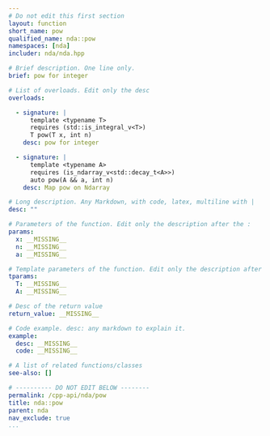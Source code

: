 ```yaml
---
# Do not edit this first section
layout: function
short_name: pow
qualified_name: nda::pow
namespaces: [nda]
includer: nda/nda.hpp

# Brief description. One line only.
brief: pow for integer

# List of overloads. Edit only the desc
overloads:

  - signature: |
      template <typename T>
      requires (std::is_integral_v<T>)
      T pow(T x, int n)
    desc: pow for integer

  - signature: |
      template <typename A>
      requires (is_ndarray_v<std::decay_t<A>>)
      auto pow(A && a, int n)
    desc: Map pow on Ndarray

# Long description. Any Markdown, with code, latex, multiline with |
desc: ""

# Parameters of the function. Edit only the description after the :
params:
  x: __MISSING__
  n: __MISSING__
  a: __MISSING__

# Template parameters of the function. Edit only the description after the :
tparams:
  T: __MISSING__
  A: __MISSING__

# Desc of the return value
return_value: __MISSING__

# Code example. desc: any markdown to explain it.
example:
  desc: __MISSING__
  code: __MISSING__

# A list of related functions/classes
see-also: []

# ---------- DO NOT EDIT BELOW --------
permalink: /cpp-api/nda/pow
title: nda::pow
parent: nda
nav_exclude: true
...
```


